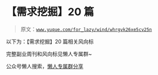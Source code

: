 # 【需求挖掘】20 篇

> 原文：[`www.yuque.com/for_lazy/wind/whrgvk26xe5cv25n`](https://www.yuque.com/for_lazy/wind/whrgvk26xe5cv25n)

以下为：【需求挖掘】20 篇相关风向标

完整副业周刊和风向标见懒人专属群~

公众号懒人搜索，[懒人专属群分享](https://lazybook.fun/#/blog/group)